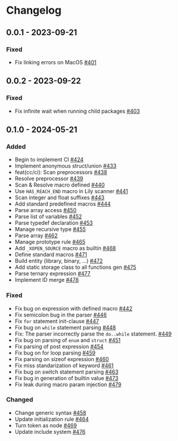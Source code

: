 # Changelog

## 0.0.1 - 2023-09-21

### Fixed

- Fix linking errors on MacOS [#401](https://github.com/thelilylang/lily/pull/401)

## 0.0.2 - 2023-09-22

### Fixed

- Fix infinite wait when running child packages [#403](https://github.com/thelilylang/lily/pull/403)

## 0.1.0 - 2024-05-21

### Added

- Begin to implement CI [#424](https://github.com/thelilylang/lily/pull/424)
- Implement anonymous struct/union [#433](https://github.com/thelilylang/lily/pull/433)
- feat(cc/ci): Scan preprocessors [#438](https://github.com/thelilylang/lily/pull/438)
- Resolve preprocessor [#439](https://github.com/thelilylang/lily/pull/439)
- Scan & Resolve macro defined [#440](https://github.com/thelilylang/lily/pull/440)
- Use `HAS_REACH_END` macro in Lily scanner [#441](https://github.com/thelilylang/lily/pull/441)
- Scan integer and float suffixes [#443](https://github.com/thelilylang/lily/pull/443)
- Add standard predefined macros [#444](https://github.com/thelilylang/lily/pull/444)
- Parse array access [#450](https://github.com/thelilylang/lily/pull/450)
- Parse list of variables [#452](https://github.com/thelilylang/lily/pull/452)
- Parse typedef declaration [#453](https://github.com/thelilylang/lily/pull/453)
- Manage recursive type [#455](https://github.com/thelilylang/lily/pull/455)
- Parse array [#462](https://github.com/thelilylang/lily/pull/462)
- Manage prototype rule [#465](https://github.com/thelilylang/lily/pull/465)
- Add `_XOPEN_SOURCE` macro as builtin [#468](https://github.com/thelilylang/lily/pull/468)
- Define standard macros [#471](https://github.com/thelilylang/lily/pull/471)
- Build entity (library, binary, ...) [#472](https://github.com/thelilylang/lily/pull/472)
- Add static storage class to all functions gen [#475](https://github.com/thelilylang/lily/pull/475)
- Parse ternary expression [#477](https://github.com/thelilylang/lily/pull/477)
- Implement ID merge [#478](https://github.com/thelilylang/lily/pull/478)

### Fixed

- Fix bug on expression with defined macro [#442](https://github.com/thelilylang/lily/pull/442)
- Fix semicolon bug in the parser [#446](https://github.com/thelilylang/lily/pull/446)
- Fix `for` statement init-clause [#447](https://github.com/thelilylang/lily/pull/447)
- Fix bug on `while` statement parsing [#448](https://github.com/thelilylang/lily/pull/448)
- Fix: The parser incorrectly parse the `do..while` statement. [#449](https://github.com/thelilylang/lily/pull/449)
- Fix bug on parsing of `enum` and `struct` [#451](https://github.com/thelilylang/lily/pull/451)
- Fix parsing of post expression [#454](https://github.com/thelilylang/lily/pull/454)
- Fix bug on for loop parsing [#459](https://github.com/thelilylang/lily/pull/459)
- Fix parsing on sizeof expression [#460](https://github.com/thelilylang/lily/pull/460)
- Fix miss standarization of keyword [#461](https://github.com/thelilylang/lily/pull/461)
- Fix bug on switch statement parsing [#463](https://github.com/thelilylang/lily/pull/463)
- Fix bug in generation of builtin value [#473](https://github.com/thelilylang/lily/pull/473)
- Fix leak during macro param injection [#479](https://github.com/thelilylang/lily/pull/479)

### Changed

- Change generic syntax [#458](https://github.com/thelilylang/lily/pull/458)
- Update initialization rule [#464](https://github.com/thelilylang/lily/pull/464)
- Turn token as node [#469](https://github.com/thelilylang/lily/pull/469)
- Update include system [#476](https://github.com/thelilylang/lily/pull/476)
